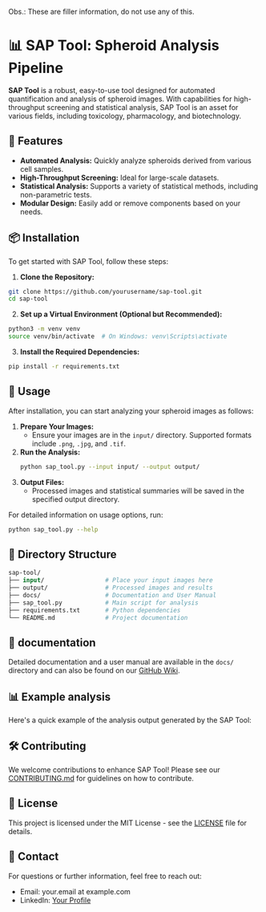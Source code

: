 Obs.: These are filler information, do not use any of this.

# 📊 SAP Tool: Spheroid Analysis Pipeline

**SAP Tool** is a robust, easy-to-use tool designed for automated quantification and analysis of spheroid images. With capabilities for high-throughput screening and statistical analysis, SAP Tool is an asset for various fields, including toxicology, pharmacology, and biotechnology.

## 🌟 Features

- **Automated Analysis:** Quickly analyze spheroids derived from various cell samples.
- **High-Throughput Screening:** Ideal for large-scale datasets.
- **Statistical Analysis:** Supports a variety of statistical methods, including non-parametric tests.
- **Modular Design:** Easily add or remove components based on your needs.

## 📦 Installation

To get started with SAP Tool, follow these steps:

1. **Clone the Repository:**
  ```bash
  git clone https://github.com/yourusername/sap-tool.git
  cd sap-tool
  ```
2. **Set up a Virtual Environment (Optional but Recommended):**
  ```bash
  python3 -m venv venv
  source venv/bin/activate  # On Windows: venv\Scripts\activate
  ```
3. **Install the Required Dependencies:**
  ```bash
  pip install -r requirements.txt
  ```

## 🚀 Usage

After installation, you can start analyzing your spheroid images as follows:

1. **Prepare Your Images:**
   - Ensure your images are in the `input/` directory. Supported formats include `.png`, `.jpg`, and `.tif`.
2. **Run the Analysis:**
   ```bash
   python sap_tool.py --input input/ --output output/
   ```
3. **Output Files:**
   - Processed images and statistical summaries will be saved in the specified output directory.

For detailed information on usage options, run:
```bash
python sap_tool.py --help
```

## 📂 Directory Structure

```graphql
sap-tool/
├── input/                 # Place your input images here
├── output/                # Processed images and results
├── docs/                  # Documentation and User Manual
├── sap_tool.py            # Main script for analysis
├── requirements.txt       # Python dependencies
└── README.md              # Project documentation
```

## 📖 documentation

Detailed documentation and a user manual are available in the `docs/` directory and can also be found on our [GitHub Wiki](github.com).

## 📊 Example analysis

Here's a quick example of the analysis output generated by the SAP Tool:

## 🛠️ Contributing

We welcome contributions to enhance SAP Tool! Please see our [CONTRIBUTING.md](github.com) for guidelines on how to contribute.

## 🔗 License

This project is licensed under the MIT License - see the [LICENSE](github.com) file for details.

## 👥 Contact

For questions or further information, feel free to reach out:

- Email: your.email at example.com
- LinkedIn: [Your Profile](linkedin.com)
